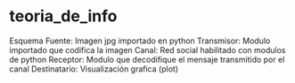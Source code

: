 # teoria_de_info
Esquema
Fuente: Imagen jpg importado en python
Transmisor: Modulo importado que codifica la imagen 
Canal: Red social habilitado con modulos de python
Receptor: Modulo que decodifique el mensaje transmitido por el canal
Destinatario: Visualización grafica (plot)
